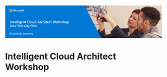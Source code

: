 ![Intelligent Cloud Architect Workshop](Media/workshop-banner.png)
# Intelligent Cloud Architect Workshop  


